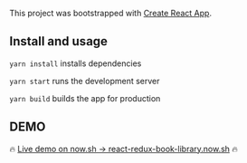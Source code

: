 This project was bootstrapped with [Create React App](https://github.com/facebookincubator/create-react-app).

## Install and usage

`yarn install` installs dependencies

`yarn start` runs the development server

`yarn build` builds the app for production

## DEMO

🔥 [Live demo on now.sh → react-redux-book-library.now.sh](https://react-redux-book-library.now.sh/) 🔥

